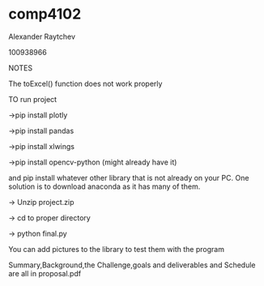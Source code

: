# comp4102

Alexander Raytchev

100938966

NOTES

The toExcel() function does not work properly

TO run project

->pip install plotly

->pip install pandas

->pip install xlwings

->pip install opencv-python (might already have it)

and pip install whatever other library that is not already on your PC. One solution is to download anaconda as it has many of them. 


-> Unzip project.zip

-> cd to proper directory

-> python final.py

You can add pictures to the library to test them with the program


Summary,Background,the Challenge,goals and deliverables and Schedule are all in proposal.pdf

